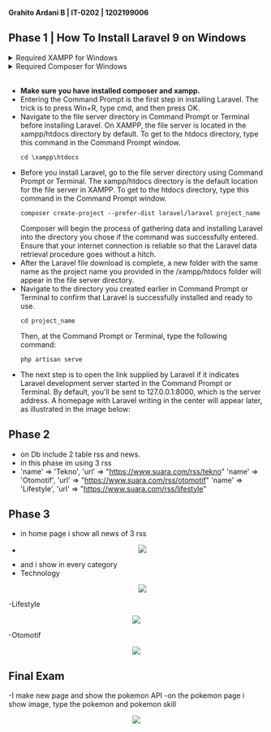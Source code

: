 **Grahito Ardani B | IT-0202 | 1202199006**

## Phase 1  | How To Install Laravel 9 on Windows

<details> <summary> Required XAMPP for Windows</summary>

### Install from www.apachefriends.org
- [Installer XAMPP](https://www.apachefriends.org/xampp-files/8.1.6/xampp-windows-x64-8.1.6-0-VS16-installer.exe)    `Windows 2008, 2012, Vista, 7, 8 (Important: XP or 2003 not supported`
    
    **Component Install**: MySQL, phpMyAdmin

</details>

<details> <summary> Required Composer for Windows</summary>

- [Installer Composer](https://getcomposer.org/Composer-Setup.exe)
- After downloading the Composer file, open the file and follow the installation instructions below: 
   First, a page like the one in the image above will appear. Click Next to continue with the installation process.
- Make sure to select the installation location Composer running at C:\xampp\php\php.exe. Click Next if the php file location is correct.
- After that, you'll be asked if you want to utilize a proxy or not. Click the button and input your proxy URL if you want to use one. If you don't wish to use a proxy, proceed with the installation by clicking Next.
- Next, double-check that the installation process is operating in the correct directory, which is C:xamppphpphp.exe. If everything seems good, click Install. The next screen displays a notification that the Windows environment has changed. This modification makes it possible to run Composer from the Command Prompt.
- When the installation is finished, close the Composer installation window by clicking Finish.
- Following the completion of the Composer installation, use the Command Prompt to verify the Composer installation. The key is to press Win + R, type cmd, and then click Ok. 
- After that, you'll be taken to the Command Prompt window. To see if the installation was successful, run the command below.
   Your installation was successful if it looks like the image above.
</details>
<br>

- **Make sure you have installed composer and xampp.**
- Entering the Command Prompt is the first step in installing Laravel. The trick is to press Win+R, type cmd, and then press OK.
- Navigate to the file server directory in Command Prompt or Terminal before installing Laravel. On XAMPP, the file server is located in the xampp/htdocs directory by default. To get to the htdocs directory, type this command in the Command Prompt window.
    ```
    cd \xampp\htdocs 
    ```  
- Before you install Laravel, go to the file server directory using Command Prompt or Terminal. The xampp/htdocs directory is the default location for the file server in XAMPP. To get to the htdocs directory, type this command in the Command Prompt window.
    ```
    composer create-project --prefer-dist laravel/laravel project_name 
    ```  
    Composer will begin the process of gathering data and installing Laravel into the directory you chose if the command was successfully entered. Ensure that your internet connection is reliable so that the Laravel data retrieval procedure goes without a hitch.
- After the Laravel file download is complete, a new folder with the same name as the project name you provided in the /xampp/htdocs folder will appear in the file server directory.
- Navigate to the directory you created earlier in Command Prompt or Terminal to confirm that Laravel is successfully installed and ready to use.
    ```
    cd project_name
    ```  
    Then, at the Command Prompt or Terminal, type the following command:
    ```
    php artisan serve
    ```  
- The next step is to open the link supplied by Laravel if it indicates Laravel development server started in the Command Prompt or Terminal. By default, you'll be sent to 127.0.0.1:8000, which is the server address. A homepage with Laravel writing in the center will appear later, as illustrated in the image below:

## Phase 2 

- on Db include 2 table rss and news.
- in this phase im using 3 rss 
- 'name' => 'Tekno',
  'url' => "https://www.suara.com/rss/tekno"
  'name' => 'Otomotif',
  'url' => "https://www.suara.com/rss/otomotif"
  'name' => 'Lifestyle',
  'url' => "https://www.suara.com/rss/lifestyle"


## Phase 3

- in home page i show all news of 3 rss
- <p align="center"><img src= "assets/home.png"></p>
- and i show in every category
- Technology
  <p align="center"><img src= "assets/tech.png"></p>
-Lifestyle
  <p align="center"><img src= "assets/life.png"></p>
-Otomotif
  <p align="center"><img src= "assets/otomotif.png"></p>

## Final Exam
-I make new page and show the pokemon API 
-on the pokemon page i show image, type the pokemon and pokemon skill
<p align="center"><img src= "assets/pokemon.png"></p>
